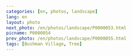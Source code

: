 ```yaml
---
categories: [en, photos, landscape]
lang: en
layout: photo
next_photo: /en/photos/landscape/P0000053.html
picname: P0000054
prev_photo: /en/photos/landscape/P0000055.html
tags: [Bushman Village, Tree]
---
```

